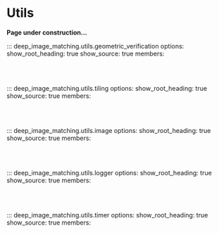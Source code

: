 # Utils

**Page under construction...**

::: deep_image_matching.utils.geometric_verification
    options:
      show_root_heading: true
      show_source: true
      members:

<br/><br/>

::: deep_image_matching.utils.tiling
    options:
      show_root_heading: true
      show_source: true
      members:

<br/><br/>

::: deep_image_matching.utils.image
    options:
      show_root_heading: true
      show_source: true
      members:

<br/><br/>

::: deep_image_matching.utils.logger
    options:
      show_root_heading: true
      show_source: true
      members:

<br/><br/>

::: deep_image_matching.utils.timer
    options:
      show_root_heading: true
      show_source: true
      members: